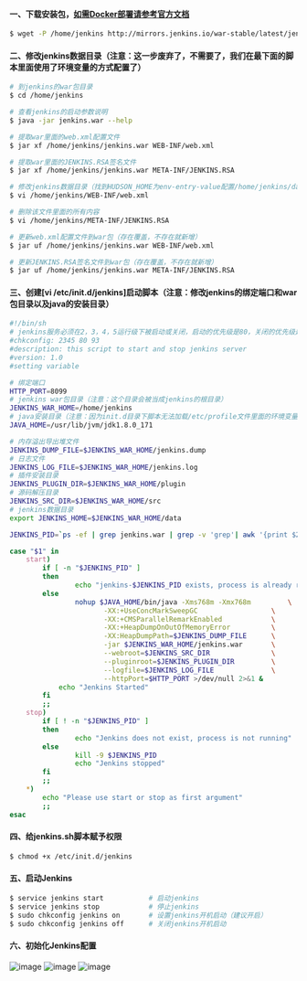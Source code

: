 #### 一、下载安装包，[如需Docker部署请参考官方文档](https://jenkins.io/zh/doc/book/installing/)
```bash
$ wget -P /home/jenkins http://mirrors.jenkins.io/war-stable/latest/jenkins.war
```

#### 二、修改jenkins数据目录（注意：这一步废弃了，不需要了，我们在最下面的脚本里面使用了环境变量的方式配置了）
```bash
# 到jenkins的war包目录
$ cd /home/jenkins

# 查看jenkins的启动参数说明
$ java -jar jenkins.war --help

# 提取war里面的web.xml配置文件
$ jar xf /home/jenkins/jenkins.war WEB-INF/web.xml

# 提取war里面的JENKINS.RSA签名文件
$ jar xf /home/jenkins/jenkins.war META-INF/JENKINS.RSA

# 修改jenkins数据目录（找到HUDSON_HOME为env-entry-value配置/home/jenkins/data值，这个就是jenkins的数据目录）
$ vi /home/jenkins/WEB-INF/web.xml

# 删除该文件里面的所有内容
$ vi /home/jenkins/META-INF/JENKINS.RSA

# 更新web.xml配置文件到war包（存在覆盖，不存在就新增）
$ jar uf /home/jenkins/jenkins.war WEB-INF/web.xml

# 更新JENKINS.RSA签名文件到war包（存在覆盖，不存在就新增）
$ jar uf /home/jenkins/jenkins.war META-INF/JENKINS.RSA
```

#### 三、创建[vi /etc/init.d/jenkins]启动脚本（注意：修改jenkins的绑定端口和war包目录以及java的安装目录）
```bash
#!/bin/sh
# jenkins服务必须在2，3，4，5运行级下被启动或关闭，启动的优先级是80，关闭的优先级是93
#chkconfig: 2345 80 93
#description: this script to start and stop jenkins server
#version: 1.0
#setting variable

# 绑定端口
HTTP_PORT=8099
# jenkins war包目录（注意：这个目录会被当成jenkins的根目录）
JENKINS_WAR_HOME=/home/jenkins
# java安装目录（注意：因为init.d目录下脚本无法加载/etc/profile文件里面的环境变量，所以要定义java安装目录）
JAVA_HOME=/usr/lib/jvm/jdk1.8.0_171

# 内存溢出导出堆文件
JENKINS_DUMP_FILE=$JENKINS_WAR_HOME/jenkins.dump
# 日志文件
JENKINS_LOG_FILE=$JENKINS_WAR_HOME/jenkins.log
# 插件安装目录
JENKINS_PLUGIN_DIR=$JENKINS_WAR_HOME/plugin
# 源码解压目录
JENKINS_SRC_DIR=$JENKINS_WAR_HOME/src
# jenkins数据目录
export JENKINS_HOME=$JENKINS_WAR_HOME/data

JENKINS_PID=`ps -ef | grep jenkins.war | grep -v 'grep'| awk '{print $2}'`

case "$1" in
    start)
        if [ -n "$JENKINS_PID" ]
        then
                echo "jenkins-$JENKINS_PID exists, process is already running or crashed"
        else
                nohup $JAVA_HOME/bin/java -Xms768m -Xmx768m         \
	                   -XX:+UseConcMarkSweepGC                  \
	                   -XX:+CMSParallelRemarkEnabled            \
	                   -XX:+HeapDumpOnOutOfMemoryError          \
	                   -XX:HeapDumpPath=$JENKINS_DUMP_FILE      \
	                   -jar $JENKINS_WAR_HOME/jenkins.war       \
	                   --webroot=$JENKINS_SRC_DIR               \
	                   --pluginroot=$JENKINS_PLUGIN_DIR         \
	                   --logfile=$JENKINS_LOG_FILE              \
	                   --httpPort=$HTTP_PORT >/dev/null 2>&1 &
	        echo "Jenkins Started"       
        fi
        ;;
    stop)
        if [ ! -n "$JENKINS_PID" ]
        then
                echo "Jenkins does not exist, process is not running"
        else
                kill -9 $JENKINS_PID
                echo "Jenkins stopped"
        fi
        ;;
    *)
        echo "Please use start or stop as first argument"
        ;;
esac
```

#### 四、给jenkins.sh脚本赋予权限
```bash
$ chmod +x /etc/init.d/jenkins
```

#### 五、启动Jenkins
```bash
$ service jenkins start           # 启动jenkins
$ service jenkins stop            # 停止jenkins
$ sudo chkconfig jenkins on       # 设置jenkins开机启动（建议开启）
$ sudo chkconfig jenkins off      # 关闭jenkins开机启动
```

#### 六、初始化Jenkins配置
![image](https://github.com/firechiang/kubernetes-study/blob/master/jenkins/image/setup-jenkins-01.jpg)
![image](https://github.com/firechiang/kubernetes-study/blob/master/jenkins/image/setup-jenkins-02.png)
![image](https://github.com/firechiang/kubernetes-study/blob/master/jenkins/image/setup-jenkins-03.png)
